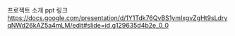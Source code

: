 프로젝트 소개 ppt 링크
https://docs.google.com/presentation/d/1Y1Tdk76QvBS1ymIxgvZgHt9sLdryqNWd26kAZ5a4mLM/edit#slide=id.g129635d4b2e_0_0
